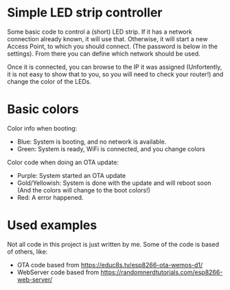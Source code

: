 Simple LED strip controller
===

Some basic code to control a (short) LED strip.
If it has a network connection already known, it will use that.
Otherwise, it will start a new Access Point, to which you should connect.
(The password is below in the settings). 
From there you can define which network should be used.
 
Once it is connected, you can browse to the IP it was assigned 
(Unfortently, it is not easy to show that to you, so you will need to check your router!)
and change the color of the LEDs.
 
Basic colors
===

Color info when booting:
 * Blue: System is booting, and no network is available.
 * Green: System is ready, WiFi is connected, and you change colors

Color code when doing an OTA update:
 * Purple: System started an OTA update
 * Gold/Yellowish: System is done with the update and will reboot soon (And the colors will change to the boot colors!)
 * Red: A error happened.

Used examples
===
Not all code in this project is just written by me. Some of the code is based of others, like:
 * OTA code based from https://educ8s.tv/esp8266-ota-wemos-d1/
 * WebServer code based from https://randomnerdtutorials.com/esp8266-web-server/